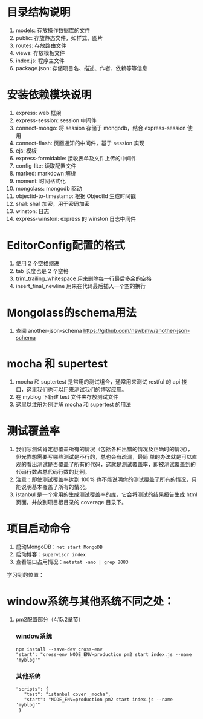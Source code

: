 # 目录结构说明
1. models: 存放操作数据库的文件
2. public: 存放静态文件，如样式、图片
3. routes: 存放路由文件
4. views: 存放模板文件
5. index.js: 程序主文件
6. package.json: 存储项目名、描述、作者、依赖等等信息



# 安装依赖模块说明
1. express: web 框架
2. express-session: session 中间件
3. connect-mongo: 将 session 存储于 mongodb，结合 express-session 使用
4. connect-flash: 页面通知的中间件，基于 session 实现
5. ejs: 模板
6. express-formidable: 接收表单及文件上传的中间件
7. config-lite: 读取配置文件
8. marked: markdown 解析
9. moment: 时间格式化
10. mongolass: mongodb 驱动
11. objectid-to-timestamp: 根据 ObjectId 生成时间戳
12. sha1: sha1 加密，用于密码加密
13. winston: 日志
14. express-winston: express 的 winston 日志中间件



# EditorConfig配置的格式
1. 使用 2 个空格缩进
2. tab 长度也是 2 个空格
3. trim_trailing_whitespace 用来删除每一行最后多余的空格
4. insert_final_newline 用来在代码最后插入一个空的换行 



# Mongolass的schema用法
1. 查阅 another-json-schema https://github.com/nswbmw/another-json-schema



# mocha 和 supertest
1. mocha 和 suptertest 是常用的测试组合，通常用来测试 restful 的 api 接口，这里我们也可以用来测试我们的博客应用。
2. 在 myblog 下新建 test 文件夹存放测试文件
3. 这里以注册为例讲解 mocha 和 supertest 的用法



# 测试覆盖率
1. 我们写测试肯定想覆盖所有的情况（包括各种出错的情况及正确时的情况），但光靠想需要写哪些测试是不行的，总也会有疏漏，最简    单的办法就是可以直观的看出测试是否覆盖了所有的代码，这就是测试覆盖率，即被测试覆盖到的代码行数占总代码行数的比例。
2. 注意：即使测试覆盖率达到 100% 也不能说明你的测试覆盖了所有的情况，只能说明基本覆盖了所有的情况。
3. istanbul 是一个常用的生成测试覆盖率的库，它会将测试的结果报告生成 html 页面，并放到项目根目录的 coverage 目录下。



# 项目启动命令
1. 启动MongoDB：`net start MongoDB`
2. 启动博客：`supervisor index`
3. 查看端口占用情况：`netstat -ano | grep 8083`



学习到的位置：



# window系统与其他系统不同之处：
1. pm2配置部分（4.15.2章节）
   ### window系统
   ```
   npm install --save-dev cross-env
   "start": "cross-env NODE_ENV=production pm2 start index.js --name 'myblog'"
   ```

   ### 其他系统
   ```
   "scripts": {
      "test": "istanbul cover _mocha",
      "start": "NODE_ENV=production pm2 start index.js --name 'myblog'"
    }
   ```



